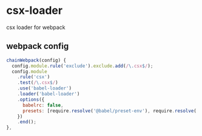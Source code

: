 # csx-loader

csx loader for webpack

## webpack config
```js
chainWebpack(config) {
  config.module.rule('exclude').exclude.add(/\.csx$/);
  config.module
    .rule('csx')
    .test(/\.csx$/)
    .use('babel-loader')
    .loader('babel-loader')
    .options({
      babelrc: false,
      presets: [require.resolve('@babel/preset-env'), require.resolve('babel-preset-karas')],
    })
    .end();
},
```
